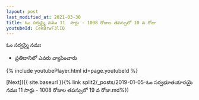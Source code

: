 ```yaml
---
layout: post
last_modified_at: 2021-03-30
title: ఓం సర్వస్మై నమః 11  సార్లు - 1008 రోజుల తపస్సులో 10 వ రోజు
youtubeId: CekBrwF3lIQ
---
```

 
 
 ఓం సర్వస్మై నమః  
 
 -  ప్రతిదానిలో ఎవరు వ్యాపించారు 
 
  
 
  
 
 
 
 
 
 


{% include youtubePlayer.html id=page.youtubeId %}
 
[Next]({{ site.baseurl }}{% link  split2/_posts/2019-01-05-ఓం సర్వభూతయారయై నమః 11  సార్లు - 1008 రోజుల తపస్సులో 19 వ రోజు.md%})
 
